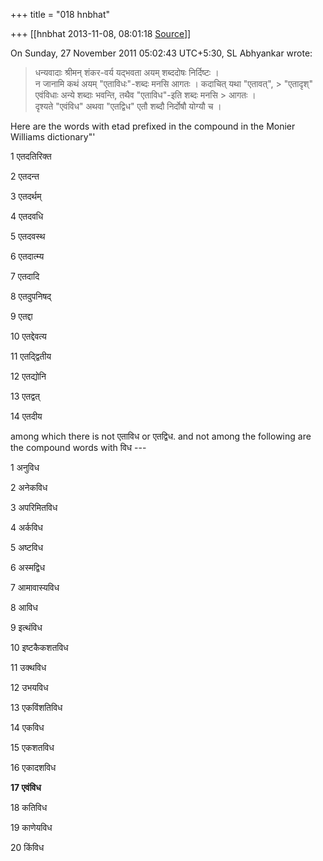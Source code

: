 +++
title = "018 hnbhat"

+++
[[hnbhat	2013-11-08, 08:01:18 [Source](https://groups.google.com/g/samskrita/c/iZsRvGDNEkI)]]



  
  
On Sunday, 27 November 2011 05:02:43 UTC+5:30, SL Abhyankar wrote:

> धन्यवादाः श्रीमन् शंकर-वर्य यद्भवता अयम् शब्ददोषः निर्दिष्टः ।  
> न जानामि कथं अयम् "एताविधः"-शब्दः मनसि आगतः । कदाचित् यथा "एतावत्", > "एतादृश्" एवंविधाः अन्ये शब्दाः भवन्ति, तथैव "एताविध"-इति शब्दः मनसि > आगतः ।  
> दृश्यते "एवंविध" अथवा "एतद्विध" एतौ शब्दौ निर्दोषौ योग्यौ च ।  
>   

  

Here are the words with etad prefixed in the compound in the Monier Williams dictionary"'

  

1 एतदतिरिक्त

2 एतदन्त

3 एतदर्थम्

4 एतदवधि

5 एतदवस्थ

6 एतदात्म्य

7 एतदादि

8 एतदुपनिषद्

9 एतद्दा

10 एतद्देवत्य

11 एतद्द्वितीय

12 एतद्योनि

13 एतद्वत्

14 एतदीय

  

among which there is not एताविध or एतद्विध. and not among the following are the compound words with विध ---

  

1 अनुविध

2 अनेकविध

3 अपरिमितविध

4 अर्कविध

5 अष्टविध

6 अस्मद्विध

7 आमावास्यविध

8 आविध

9 इत्थंविध

10 इष्टकैकशतविध

11 उक्थविध

12 उभयविध

13 एकविंशतिविध

14 एकविध

15 एकशतविध

16 एकादशविध

**17 एवंविध**

18 कतिविध

19 काणेयविध

20 किंविध

  

  

  



